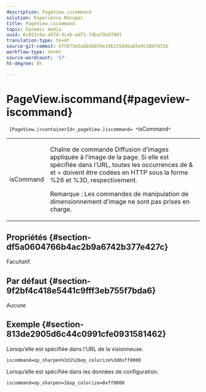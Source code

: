 ```yaml
---
description: PageView.iscommand
solution: Experience Manager
title: PageView.iscommand
topic: Dynamic media
uuid: 6c853c6a-a57d-4cab-ad71-74baf9e870d1
translation-type: tm+mt
source-git-commit: bf5873e5a6bdb859e19b15584ba85e9c106f853b
workflow-type: tm+mt
source-wordcount: '57'
ht-degree: 8%

---
```



# PageView.iscommand{#pageview-iscommand}

` [PageView.|<containerId>_pageView.]iscommand= *`isCommand`*`

<table id="table_9E7BB12BF371419F88DD4D24EF04632C"> 
 <tbody> 
  <tr> 
   <td colname="col1"> <p> <span class="codeph"><span class="varname"> isCommand</span></span> </p> </td> 
   <td colname="col2"> <p> Chaîne de commande Diffusion d’images appliquée à l’image de la page. Si elle est spécifiée dans l’URL, toutes les occurrences de <span class="codeph"> &amp;</span> et <span class="codeph"> =</span> doivent être codées en HTTP sous la forme <span class="codeph"> %26</span> et <span class="codeph"> %3D</span>, respectivement. </p> <p> <p>Remarque :  Les commandes de manipulation de dimensionnement d’image ne sont pas prises en charge. </p> </p> </td> 
  </tr> 
 </tbody> 
</table>

## Propriétés {#section-df5a0604766b4ac2b9a6742b377e427c}

Facultatif.

## Par défaut {#section-9f2bf4c418e5441c9fff3eb755f7bda6}

Aucune

## Exemple {#section-813de2905d6c44c0991cfe0931581462}

Lorsqu’elle est spécifiée dans l’URL de la visionneuse.

`iscommand=op_sharpen%3d1%26op_colorize%3d0xff0000`

Lorsqu’elle est spécifiée dans les données de configuration.

`iscommand=op_sharpen=1&op_colorize=0xff0000`
